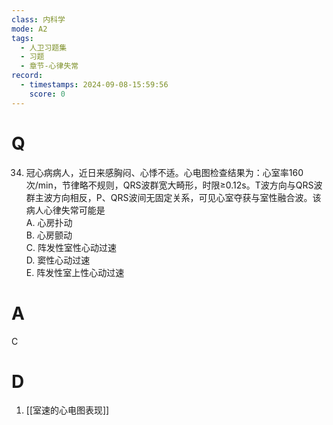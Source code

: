 ```yaml
---
class: 内科学
mode: A2
tags:
  - 人卫习题集
  - 习题
  - 章节-心律失常
record:
  - timestamps: 2024-09-08-15:59:56
    score: 0
---
```


# Q
34. 冠心病病人，近日来感胸闷、心悸不适。心电图检查结果为：心室率160次/min，节律略不规则，QRS波群宽大畸形，时限≥0.12s。T波方向与QRS波群主波方向相反，P、QRS波间无固定关系，可见心室夺获与室性融合波。该病人心律失常可能是  
A. 心房扑动  
B. 心房颤动  
C. 阵发性室性心动过速  
D. 窦性心动过速  
E. 阵发性室上性心动过速  
# A
C
# D
1. [[室速的心电图表现]]